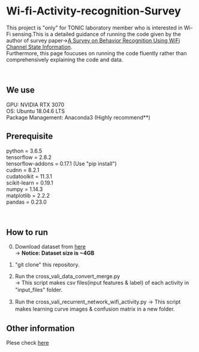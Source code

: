 # Wi-fi-Activity-recognition-Survey
This project is "only" for TONIC laboratory member who is interested in Wi-Fi sensing.This is a detailed guidance of running the code given by the author of survey paper-><a href="https://doi.org/10.1109/MCOM.2017.1700082">A Survey on Behavior Recognition Using WiFi Channel State Information</a>.  
Furthermore, this page foucuses on running the code fluently rather than comprehensively explaining the code and data.

<br/>

## We use 

GPU: NVIDIA RTX 3070  
OS: Ubuntu 18.04.6 LTS  
Package Management: Anaconda3 (Highly recommend**)
 

## Prerequisite

python = 3.6.5  
tensorflow = 2.8.2  
tensorflow-addons = 0.17.1 (Use "pip install")    
cudnn = 8.2.1  
cudatoolkit = 11.3.1  
scikit-learn = 0.19.1   
numpy = 1.14.3    
matplotlib = 2.2.2  
pandas = 0.23.0  

<br/>

## How to  run
0. Download dataset from [here](https://drive.google.com/file/d/1OA8pb_KWjFV2Vh2ymOvvQ2zJrp5GhmI-/view?usp=sharing)  
 -> **Notice: Dataset size is ~4GB**  

1. "git clone" this repository.  
 
2. Run the cross_vali_data_convert_merge.py  
 -> This script makes csv files(input features & label) of each activity in "input_files" folder.　　

3. Run the cross_vali_recurrent_network_wifi_activity.py 
 -> This script makes learning curve images & confusion matrix in a new folder.　　

## Other information
Plese check [here](https://github.com/ermongroup/Wifi_Activity_Recognition)

